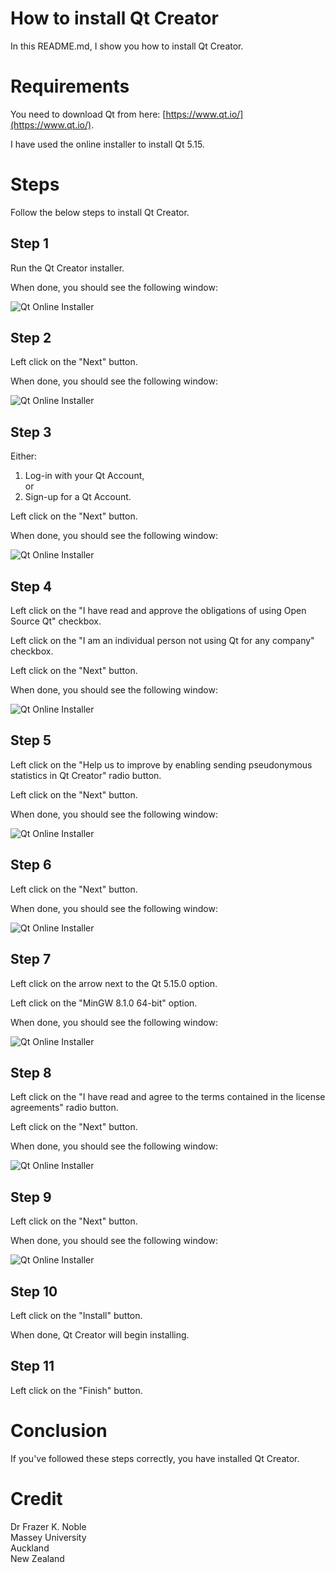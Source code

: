 # How to install Qt Creator

 In this README.md, I show you how to install Qt Creator.

# Requirements

You need to download Qt from here: [https://www.qt.io/](https://www.qt.io/).

I have used the online installer to install Qt 5.15.

# Steps

Follow the below steps to install Qt Creator.

## Step 1

Run the Qt Creator installer. 

When done, you should see the following window:

![Qt Online Installer](images/1.PNG "Qt Online Installer")

## Step 2

Left click on the "Next" button.

When done, you should see the following window:

![Qt Online Installer](images/2.PNG "Qt Online Installer") 

## Step 3

Either:

1. Log-in with your Qt Account,  
or
1. Sign-up for a Qt Account.

Left click on the "Next" button.

When done, you should see the following window:

![Qt Online Installer](images/3.PNG "Qt Online Installer") 

## Step 4

Left click on the "I have read and approve the obligations of using Open Source Qt" checkbox. 

Left click on the "I am an individual person not using Qt for any company" checkbox. 

Left click on the "Next" button.

When done, you should see the following window:

![Qt Online Installer](images/4.PNG "Qt Online Installer") 

## Step 5

Left click on the "Help us to improve by enabling sending pseudonymous statistics in Qt Creator" radio button.

Left click on the "Next" button.

When done, you should see the following window:

![Qt Online Installer](images/5.PNG "Qt Online Installer")

## Step 6

Left click on the "Next" button.

When done, you should see the following window:

![Qt Online Installer](images/6.PNG "Qt Online Installer")

## Step 7

Left click on the arrow next to the Qt 5.15.0 option. 

Left click on the "MinGW 8.1.0 64-bit" option.

When done, you should see the following window:

![Qt Online Installer](images/7.PNG "Qt Online Installer")

## Step 8

Left click on the "I have read and agree to the terms contained in the license agreements" radio button.

Left click on the "Next" button.

When done, you should see the following window:

![Qt Online Installer](images/8.PNG "Qt Online Installer")

## Step 9

Left click on the "Next" button.

When done, you should see the following window:

![Qt Online Installer](images/9.PNG "Qt Online Installer")

## Step 10

Left click on the "Install" button.

When done, Qt Creator will begin installing.

## Step 11

Left click on the "Finish" button.

# Conclusion

If you've followed these steps correctly, you have installed Qt Creator.

# Credit

Dr Frazer K. Noble  
Massey University  
Auckland  
New Zealand  